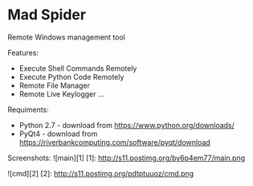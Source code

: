 # Mad Spider
Remote Windows management tool

Features:
- Execute Shell Commands Remotely
- Execute Python Code Remotely
- Remote File Manager
- Remote Live Keylogger
...

Requiments:
- Python 2.7 - download from https://www.python.org/downloads/
- PyQt4 - download from https://riverbankcomputing.com/software/pyqt/download

Screenshots:
![main][1]
[1]: http://s11.postimg.org/by6p4em77/main.png

![cmd][2]
[2]: http://s11.postimg.org/pdtptuuoz/cmd.png
